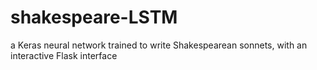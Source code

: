 # shakespeare-LSTM

a Keras neural network trained to write Shakespearean sonnets, with an interactive Flask interface
